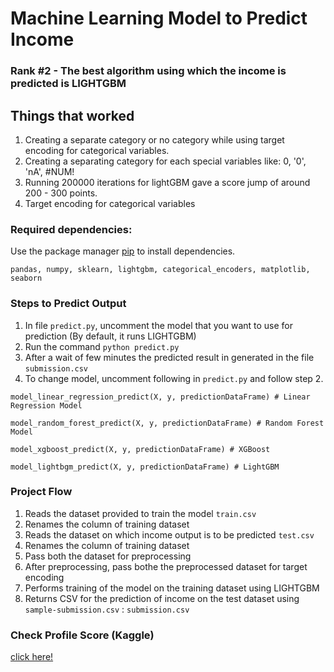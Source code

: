 # Machine Learning Model to Predict Income

### Rank #2 - The best algorithm using which the income is predicted is LIGHTGBM

## Things that worked
1. Creating a separate category or no category while using target encoding for categorical variables.
2. Creating a separating category for each special variables like: 0, '0', 'nA', #NUM!
3. Running 200000 iterations for lightGBM gave a score jump of around 200 - 300 points.
4. Target encoding for categorical variables

### Required dependencies: 
Use the package manager [pip](https://pip.pypa.io/en/stable/) to install dependencies.
```
pandas, numpy, sklearn, lightgbm, categorical_encoders, matplotlib, seaborn
```

### Steps to Predict Output

1. In file ```predict.py```, uncomment the model that you want to use for prediction (By default, it runs LIGHTGBM)
2. Run the command  ```python predict.py```
3. After a wait of few minutes the predicted result in generated in the file ```submission.csv```
4. To change model, uncomment following in ```predict.py``` and follow step 2.
```
model_linear_regression_predict(X, y, predictionDataFrame) # Linear Regression Model

model_random_forest_predict(X, y, predictionDataFrame) # Random Forest Model

model_xgboost_predict(X, y, predictionDataFrame) # XGBoost

model_lightbgm_predict(X, y, predictionDataFrame) # LightGBM
```


### Project Flow
1. Reads the dataset provided to train the model ```train.csv```
2. Renames the column of training dataset
3. Reads the dataset on which income output is to be predicted ```test.csv```
4. Renames the column of training dataset
4. Pass both the dataset for preprocessing
5. After preprocessing, pass bothe the preprocessed dataset for target encoding
6. Performs training of the model on the training dataset using LIGHTGBM
7. Returns CSV for the prediction of income on the test dataset using ```sample-submission.csv``` : ```submission.csv```

### Check Profile Score (Kaggle)
[click here!](https://www.kaggle.com/c/tcd-ml-comp-201920-income-pred-group/leaderboard)